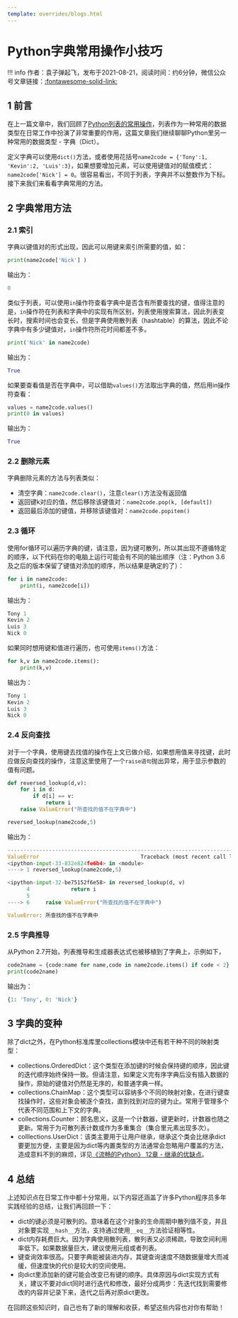 ```yaml
---
template: overrides/blogs.html
---
```


# Python字典常用操作小技巧

!!! info
    作者：袁子弹起飞，发布于2021-08-21，阅读时间：约6分钟，微信公众号文章链接：[:fontawesome-solid-link:](https://mp.weixin.qq.com/s?__biz=MzI4Mjk3NzgxOQ==&mid=2247484449&idx=1&sn=227c9fd7dfa3baacbfeb877570450a52&chksm=eb90f755dce77e4305d6b352e8d4d828edc10456edd92e5d77010ba316582ce9fdd8f2e715af&token=874200166&lang=zh_CN#rd)

## 1 前言

在上一篇文章中，我们回顾了[Python列表的常用操作](https://mp.weixin.qq.com/s?__biz=MzI4Mjk3NzgxOQ==&mid=2247484437&idx=1&sn=6d58dbd242157e216cb0e573678686d9&chksm=eb90f761dce77e7711ad25f26be3ff212d80db386a74d5902af1247e027e1108c84ec8d0fb7c&token=379425388&lang=zh_CN#rd)，列表作为一种常用的数据类型在日常工作中扮演了非常重要的作用，这篇文章我们继续聊聊Python里另一种常用的数据类型 - 字典（Dict）。

定义字典可以使用`dict()`方法，或者使用花括号`name2code = {'Tony':1, 'Kevin':2, 'Luis':3}`，如果想要增加元素，可以使用键值对的赋值模式：`name2code['Nick'] = 0`。很容易看出，不同于列表，字典并不以整数作为下标。接下来我们来看看字典常用的方法。

## 2 字典常用方法

### 2.1 索引

字典以键值对的形式出现，因此可以用键来索引所需要的值，如：

```python
print(name2code['Nick'] )
```

输出为：

```python
0
```

类似于列表，可以使用`in`操作符查看字典中是否含有所要查找的键，值得注意的是，`in`操作符在列表和字典中的实现有所区别，列表使用搜索算法，因此列表变长时，搜索时间也会变长，但是字典使用散列表（hashtable）的算法，因此不论字典中有多少键值对，`in`操作符所花时间都差不多。

```python
print('Nick' in name2code)
```

输出为：

```python
True
```

如果要查看值是否在字典中，可以借助`values()`方法取出字典的值，然后用in操作符查看：

```python
values = name2code.values()
print(0 in values)
```

输出为：

```python
True
```

### 2.2 删除元素

字典删除元素的方法与列表类似：

- 清空字典：`name2code.clear()`，注意`clear()`方法没有返回值
- 返回键k对应的值，然后移除该键值对：`name2code.pop(k, [default])`
- 返回最后添加的键值，并移除该键值对：`name2code.popitem()`

### 2.3 循环

使用for循环可以遍历字典的键，请注意，因为键可散列，所以其出现不遵循特定的顺序，以下代码在你的电脑上运行可能会有不同的输出顺序（注：Python 3.6及之后的版本保留了键值对添加的顺序，所以结果是确定的了）：

```python
for i in name2code:
    print(i, name2code[i])
```

输出为：

```python
Tony 1
Kevin 2
Luis 3
Nick 0
```

如果同时想用键和值进行遍历，也可使用`items()`方法：

```python
for k,v in name2code.items():
    print(k,v)
```

输出为：

```python
Tony 1
Kevin 2
Luis 3
Nick 0
```

### 2.4 反向查找

对于一个字典，使用键去找值的操作在上文已做介绍，如果想用值来寻找键，此时应做反向查找的操作，注意这里使用了一个`raise语句`抛出异常，用于显示参数的值有问题。

```python
def reversed_lookup(d,v):
    for i in d:
        if d[i] == v:
            return i
    raise ValueError("所查找的值不在字典中")

reversed_lookup(name2code,5)
```

输出为：

```python
---------------------------------------------------------------------------
ValueError                                Traceback (most recent call last)
<ipython-input-33-832e824fe6b4> in <module>
----> 1 reversed_lookup(name2code,5)

<ipython-input-32-be75152f6e58> in reversed_lookup(d, v)
      4             return i
      5 
----> 6     raise ValueError("所查找的值不在字典中")

ValueError: 所查找的值不在字典中
```

### 2.5 字典推导

从Python 2.7开始，列表推导和生成器表达式也被移植到了字典上，示例如下，

```python
code2name = {code:name for name,code in name2code.items() if code < 2}
print(code2name)
```

输出为：

```python
{1: 'Tony', 0: 'Nick'}
```

## 3 字典的变种

除了dict之外，在Python标准库里collections模块中还有若干种不同的映射类型：

- collections.OrderedDict：这个类型在添加键的时候会保持键的顺序，因此键的迭代顺序始终保持一致。但请注意，如果定义完有序字典后没有插入数据的操作，原始的键值对仍然是无序的，和普通字典一样。
- collections.ChainMap：这个类型可以容纳多个不同的映射对象，在进行键查找操作时，这些对象会被逐个查找，直到找到对应的键为止。常用于管理多个代表不同范围和上下文的字典。
- collections.Counter：顾名思义，这是一个计数器，键更新时，计数器也随之更新。常用于为可散列表计数或作为多重集合（集合里元素出现多次）。
- colllections.UserDict：该类主要用于让用户继承，继承这个类会比继承dict要更加方便，主要是因为dict等内置类型的方法通常会忽略用户覆盖的方法，造成意料不到的麻烦，详见[《流畅的Python》 12章 - 继承的优缺点](https://book.douban.com/subject/27028517/)。

## 4 总结

上述知识点在日常工作中都十分常用，以下内容还涵盖了许多Python程序员多年实践经验的总结，让我们再回顾一下：

- dict的键必须是可散列的。意味着在这个对象的生命周期中散列值不变，并且对象要实现`__hash__`方法，支持通过使用`__eq__`方法验证相等性。
- dict内存耗费巨大。因为字典使用散列表，散列表又必须稀疏，导致空间利用率低下。如果数据量巨大，建议使用元组或者列表。
- 键查询效率很高。只要字典能被装进内存，其键查询速度不随数据量增大而减缓，但速度快的代价是较大的空间使用。
- 向dict里添加新的键可能会改变已有键的顺序。具体原因与dict实现方式有关，建议不要对dict同时进行迭代和修改，最好分成两步：先迭代找到需要修改的内容并记录下来，迭代之后再对原dict更改。

在回顾这些知识时，自己也有了新的理解和收获，希望这些内容也对你有帮助！
